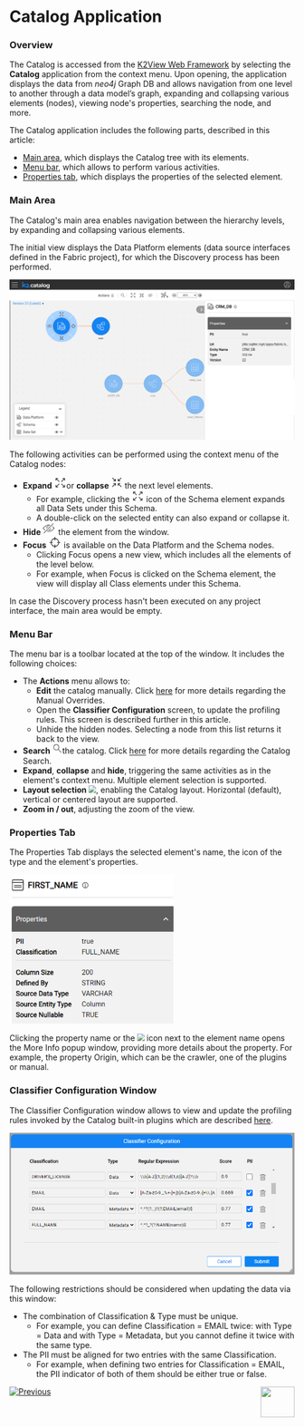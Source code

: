 # Catalog Application

### Overview

The Catalog is accessed from the [K2View Web Framework](/articles/30_web_framework/01_web_framework_overview.md) by selecting the **Catalog** application from the context menu. Upon opening, the application displays the data from *neo4j* Graph DB and allows navigation from one level to another through a data model’s graph, expanding and collapsing various elements (nodes), viewing node's properties, searching the node, and more.

The Catalog application includes the following parts, described in this article:

* [Main area](05_catalog_app.md#main-area), which displays the Catalog tree with its elements.
* [Menu bar](05_catalog_app.md#menu-bar), which allows to perform various activities. 
* [Properties tab](05_catalog_app.md#properties-tab), which displays the properties of the selected element.

### Main Area

The Catalog's main area enables navigation between the hierarchy levels, by expanding and collapsing various elements.

The initial view displays the Data Platform elements (data source interfaces defined in the Fabric project), for which the Discovery process has been performed.

<img src="images/catalog_app.png" style="zoom:75%;" />

The following activities can be performed using the context menu of the Catalog nodes:

* **Expand** <img src="images/expand.png" style="zoom:80%;" />or **collapse** <img src="images/collapse.png" style="zoom:80%;" /> the next level elements. 
  * For example, clicking the <img src="images/expand.png" style="zoom:80%;" /> icon of the Schema element expands all Data Sets under this Schema. 
  * A double-click on the selected entity can also expand or collapse it.
* **Hide** <img src="images/hide.png" style="zoom:80%;" /> the element from the window.
* **Focus** <img src="images/focus.png" style="zoom:80%;" /> is available on the Data Platform and the Schema nodes. 
  * Clicking Focus opens a new view, which includes all the elements of the level below. 
  * For example, when Focus is clicked on the Schema element, the view will display all Class elements under this Schema.

In case the Discovery process hasn't been executed on any project interface, the main area would be empty. 

### Menu Bar

The menu bar is a toolbar located at the top of the window. It includes the following choices:

* The **Actions** menu allows to:
  * **Edit** the catalog manually. Click [here](07_manual_overrides.md) for more details regarding the Manual Overrides.
  * Open the **Classifier Configuration** screen, to update the profiling rules. This screen is described further in this article. 
  * Unhide the hidden nodes. Selecting a node from this list returns it back to the view.
* **Search** <img src="images/search.png" style="zoom:80%;" />the catalog. Click [here](08_search_catalog.md) for more details regarding the Catalog Search. 
* **Expand**, **collapse** and **hide**, triggering the same activities as in the element's context menu. Multiple element selection is supported.  
* **Layout selection** <img src="images/layout.png" style="zoom:80%;" />, enabling the Catalog layout. Horizontal (default), vertical or centered layout are supported.
* **Zoom in / out**, adjusting the zoom of the view.

### Properties Tab

The Properties Tab displays the selected element's name, the icon of the type and the element's  properties.

<img src="images/properties.png" style="zoom:75%;" />

Clicking the property name or the <img src="images/info.png" style="zoom:80%;"/> icon next to the element name opens the More Info popup window, providing more details about the property. For example, the property Origin, which can be the crawler, one of the plugins or manual.

### Classifier Configuration Window

The Classifier Configuration window allows to view and update the profiling rules invoked by the Catalog built-in plugins which are described [here](04_plugin_framework.md#built-in-plugins).

<img src="images/classifier.png" style="zoom:75%;" />

The following restrictions should be considered when updating the data via this window:

* The combination of Classification & Type must be unique.
  * For example, you can define Classification = EMAIL twice: with Type = Data and with Type = Metadata, but you cannot define it twice with the same type.
* The PII must be aligned for two entries with the same Classification.
  * For example, when defining two entries for Classification = EMAIL, the PII indicator of both of them should be either true or false.





[![Previous](/articles/images/Previous.png)](04a_catalog_integration_with_fabric.md)[<img align="right" width="60" height="54" src="/articles/images/Next.png">](06_catalog_versioning.md) 

